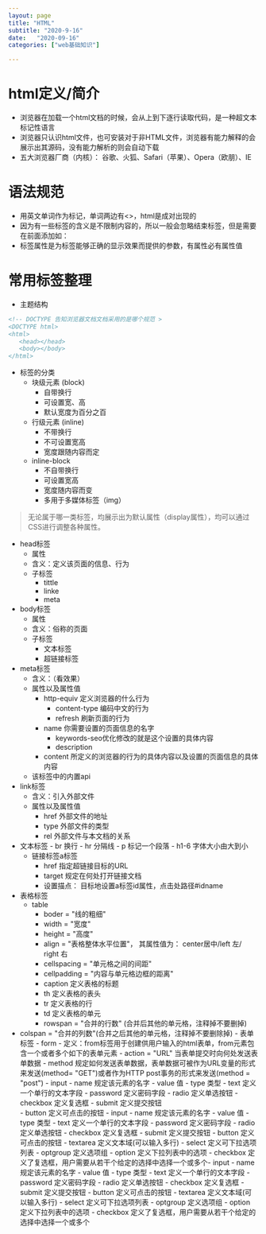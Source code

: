 ```yaml
---
layout: page
title: "HTML"
subtitle: "2020-9-16"
date:   "2020-09-16"
categories: ["web基础知识"]

---
```


# html定义/简介
- 浏览器在加载一个html文档的时候，会从上到下逐行读取代码，是一种超文本标记性语言
- 浏览器只认识html文件，也可安装对于非HTML文件，浏览器有能力解释的会展示出其源码，没有能力解析的则会自动下载
- 五大浏览器厂商（内核）： 谷歌、火狐、Safari（苹果）、Opera（欧朋）、IE

# 语法规范
- 用英文单词作为标记，单词两边有<>，html是成对出现的
- 因为有一些标签的含义是不限制内容的，所以一般会忽略结束标签，但是需要在前面添加如：<div />
- 标签属性是为标签能够正确的显示效果而提供的参数，有属性必有属性值

# 常用标签整理
- 主题结构

```html
<!-- DOCTYPE 告知浏览器文档文档采用的是哪个规范 >
<DOCTYPE html>
<html>
   <head></head>
   <body></body>
</html>
```

- 标签的分类
   - 块级元素 (block)
      - 自带换行
      - 可设置宽、高
      - 默认宽度为百分之百
   - 行级元素 (inline)
      - 不带换行
      - 不可设置宽高
      - 宽度跟随内容而定
   - inline-block
      - 不自带换行
      - 可设置宽高
      - 宽度随内容而变
      - 多用于多媒体标签（img）

> 无论属于哪一类标签，均展示出为默认属性（display属性），均可以通过CSS进行调整各种属性。

- head标签
   - 属性
   - 含义：定义该页面的信息、行为
   - 子标签
      - tittle
      - linke
      - meta
- body标签
   - 属性
   - 含义：俗称的页面
   - 子标签
      - 文本标签
      - 超链接标签
- meta标签
   - 含义：（看效果）
   - 属性以及属性值
      - http-equiv 定义浏览器的什么行为
         - content-type 编码中文的行为
         - refresh 刷新页面的行为
      - name 你需要设置的页面信息的名字
         - keywords-seo优化修改的就是这个设置的具体内容
         - description
      - content 所定义的浏览器的行为的具体内容以及设置的页面信息的具体内容    
   - 该标签中的内置api
- link标签
   - 含义：引入外部文件
   - 属性以及属性值
      - href 外部文件的地址
      - type 外部文件的类型
      - rel 外部文件与本文档的关系
- 文本标签 
      -  br 换行
      -  hr 分隔线
      -  p  标记一个段落
      -  h1-6 字体大小由大到小             
   - 链接标签a标签 
      - href 指定超链接目标的URL
      - target  规定在何处打开链接文档
      - 设置描点： 目标地设置a标签id属性，点击处路径#idname
- 表格标签 
   - table 
      - boder = "线的粗细" 
      - width = "宽度"
      - height = "高度"
      - align = "表格整体水平位置"， 其属性值为： center居中/left 左/ right 右 
      - cellspacing = "单元格之间的间距" 
      - cellpadding = "内容与单元格边框的距离" 
      - caption  定义表格的标题
      - th 定义表格的表头
      - tr  定义表格的行
      - td 定义表格的单元
      - rowspan = "合并的行数" (合并后其他的单元格，注释掉不要删掉)
- colspan = "合并的列数"(合并之后其他的单元格，注释掉不要删除掉)
      - 表单标签 
         - form 
            - 定义：from标签用于创建供用户输入的html表单，from元素包含一个或者多个如下的表单元素
            -  action = "URL" 当表单提交时向何处发送表单数据
            -   method   规定如何发送表单数据，表单数据可被作为URL变量的形式来发送(method= "GET")或者作为HTTP post事务的形式来发送(method = "post")
         - input 
            - name 规定该元素的名字
            - value 值
            - type 类型
                  - text 定义一个单行的文本字段
                  - password 定义密码字段
                  - radio 定义单选按钮
                  - checkbox 定义复选框
                  - submit 定义提交按钮         
                  - button 定义可点击的按钮
                  - input 
               - name 规定该元素的名字
               - value 值
               - type 类型
                  - text 定义一个单行的文本字段
                  - password 定义密码字段
                  - radio 定义单选按钮
                  - checkbox 定义复选框
                  - submit 定义提交按钮
            - button 定义可点击的按钮
            - textarea 定义文本域(可以输入多行)
            - select 定义可下拉选项列表
            - optgroup 定义选项组
            - option 定义下拉列表中的选项
             - checkbox 定义了复选框，用户需要从若干个给定的选择中选择一个或多个- input 
               - name 规定该元素的名字
               - value 值
               - type 类型
                  - text 定义一个单行的文本字段
                  - password 定义密码字段
                  - radio 定义单选按钮
                  - checkbox 定义复选框
                  - submit 定义提交按钮
            - button 定义可点击的按钮
            - textarea 定义文本域(可以输入多行)
            - select 定义可下拉选项列表
            - optgroup 定义选项组
            - option 定义下拉列表中的选项
             - checkbox 定义了复选框，用户需要从若干个给定的选择中选择一个或多个

             